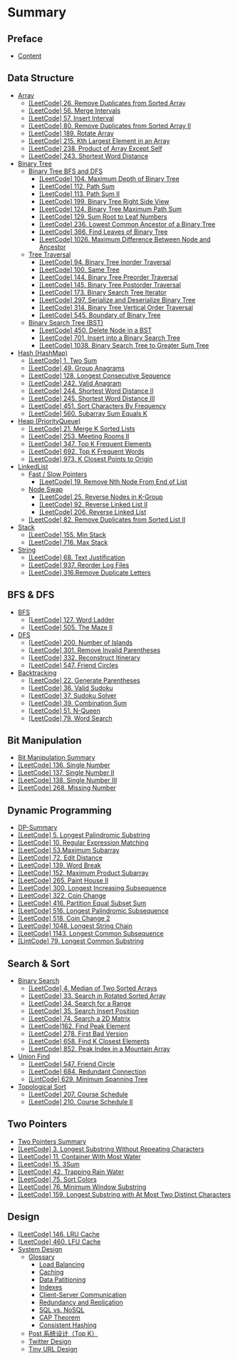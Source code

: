 # Summary

## Preface

* [Content](CONTENT.md)

## Data Structure

* [Array](data-structure/array.md)
  * [\[LeetCode\] 26. Remove Duplicates from Sorted Array](data-structure/array/remove-duplicates-from-sorted-array.md)
  * [\[LeetCode\] 56. Merge Intervals](data-structure/array/merge-intervals.md)
  * [\[LeetCode\] 57. Insert Interval](data-structure/array/insert-interval.md)
  * [\[LeetCode\] 80. Remove Duplicates from Sorted Array II](data-structure/array/remove-duplicates-from-sorted-array-ii.md)
  * [\[LeetCode\] 189. Rotate Array](data-structure/array/rotate-array.md)
  * [\[LeetCode\] 215. Kth Largest Element in an Array](data-structure/array/kth-largest-element-in-an-array.md)
  * [\[LeetCode\] 238. Product of Array Except Self](data-structure/array/product-of-array-except-self.md)
  * [\[LeetCode\] 243. Shortest Word Distance](data-structure/array/shortest-word-distance.md)
* [Binary Tree](data-structure/binary-tree.md)
  * [Binary Tree BFS and DFS](data-structure/binary-tree/binary-tree-bfs-and-dfs.md)
    * [\[LeetCode\] 104. Maximum Depth of Binary Tree](data-structure/binary-tree/binary-tree-bfs-and-dfs/maximum-depth-of-binary-tree.md)
    * [\[LeetCode\] 112. Path Sum](data-structure/binary-tree/binary-tree-bfs-and-dfs/path-sum.md)
    * [\[LeetCode\] 113. Path Sum II](data-structure/binary-tree/binary-tree-bfs-and-dfs/path-sum-ii.md)
    * [\[LeetCode\] 199. Binary Tree Right Side View](data-structure/binary-tree/binary-tree-bfs-and-dfs/binary-tree-right-side-view.md)
    * [\[LeetCode\] 124. Binary Tree Maximum Path Sum](data-structure/binary-tree/binary-tree-bfs-and-dfs/binary-tree-maximum-path-sum.md)
    * [\[LeetCode\] 129. Sum Root to Leaf Numbers](data-structure/binary-tree/binary-tree-bfs-and-dfs/sum-root-to-leaf-numbers.md)
    * [\[LeetCode\] 236. Lowest Common Ancestor of a Binary Tree](data-structure/binary-tree/binary-tree-bfs-and-dfs/lowest-common-ancestor-of-a-binary-tree.md)
    * [\[LeetCode\] 366. Find Leaves of Binary Tree ](data-structure/binary-tree/binary-tree-bfs-and-dfs/find-leaves-of-binary-tree.md)
    * [\[LeetCode\] 1026. Maximum Difference Between Node and Ancestor](data-structure/binary-tree/binary-tree-bfs-and-dfs/maximum-difference-between-node-and-ancestor.md)
  * [Tree Traversal](data-structure/binary-tree/tree-traversal.md)
    * [\[LeetCode\] 94. Binary Tree Inorder Traversal](data-structure/binary-tree/tree-traversal/binary-tree-inorder-traversal.md)
    * [\[LeetCode\] 100. Same Tree](data-structure/binary-tree/tree-traversal/same-tree.md)
    * [\[LeetCode\] 144. Binary Tree Preorder Traversal](data-structure/binary-tree/tree-traversal/binary-tree-preorder-traversal.md)
    * [\[LeetCode\] 145. Binary Tree Postorder Traversal](data-structure/binary-tree/tree-traversal/binary-tree-postorder-traversal.md)
    * [\[LeetCode\] 173. Binary Search Tree Iterator](data-structure/binary-tree/tree-traversal/leetcode-173-binary-search-tree-iterator.md)
    * [\[LeetCode\] 297. Serialize and Deserialize Binary Tree](data-structure/binary-tree/tree-traversal/serialize-and-deserialize-binary-tree.md)
    * [\[LeetCode\] 314. Binary Tree Vertical Order Traversal](data-structure/binary-tree/tree-traversal/binary-tree-vertical-order-traversal.md)
    * [\[LeetCode\] 545. Boundary of Binary Tree](data-structure/binary-tree/tree-traversal/boundary-of-binary-tree.md)
  * [Binary Search Tree \(BST\)](data-structure/binary-tree/binary-search-tree-bst.md)
    * [\[LeetCode\] 450. Delete Node in a BST](data-structure/binary-tree/binary-search-tree-bst/delete-node-in-a-bst.md)
    * [\[LeetCode\] 701. Insert into a Binary Search Tree](data-structure/binary-tree/binary-search-tree-bst/insert-into-a-binary-search-tree.md)
    * [\[LeetCode\] 1038. Binary Search Tree to Greater Sum Tree](data-structure/binary-tree/binary-search-tree-bst/binary-search-tree-to-greater-sum-tree.md)
* [Hash \(HashMap\)](data-structure/hash-hashmap.md)
  * [\[LeetCode\] 1. Two Sum](data-structure/hash-hashmap/two-sum.md)
  * [\[LeetCode\] 49. Group Anagrams](data-structure/hash-hashmap/group-anagrams.md)
  * [\[LeetCode\] 128. Longest Consecutive Sequence](data-structure/hash-hashmap/longest-consecutive-sequence.md)
  * [\[LeetCode\] 242. Valid Anagram](data-structure/hash-hashmap/valid-anagram.md)
  * [\[LeetCode\] 244. Shortest Word Distance II](data-structure/hash-hashmap/shortest-word-distance-ii.md)
  * [\[LeetCode\] 245. Shortest Word Distance III](data-structure/hash-hashmap/shortest-word-distance-iii.md)
  * [\[LeetCode\] 451. Sort Characters By Frequency](data-structure/hash-hashmap/sort-characters-by-frequency.md)
  * [\[LeetCode\] 560. Subarray Sum Equals K](data-structure/hash-hashmap/subarray-sum-equals-k.md)
* [Heap \(PriorityQueue\)](data-structure/heap-priorityqueue.md)
  * [\[LeetCode\] 21. Merge K Sorted Lists](data-structure/heap-priorityqueue/merge-k-sorted-lists.md)
  * [\[LeetCode\] 253. Meeting Rooms II](data-structure/heap-priorityqueue/meeting-rooms-ii.md)
  * [\[LeetCode\] 347. Top K Frequent Elements](data-structure/heap-priorityqueue/top-k-frequent-elements.md)
  * [\[LeetCode\] 692. Top K Frequent Words](data-structure/heap-priorityqueue/top-k-frequent-words.md)
  * [\[LeetCode\] 973. K Closest Points to Origin](data-structure/heap-priorityqueue/k-closest-points-to-origin.md)
* [LinkedList](data-structure/linkedlist.md)
  * [Fast / Slow Pointers](data-structure/linkedlist/fast-slow-pointers.md)
    * [\[LeetCode\] 19. Remove Nth Node From End of List](data-structure/linkedlist/fast-slow-pointers/remove-nth-node-from-end-of-list.md)
  * [Node Swap](data-structure/linkedlist/node-swap.md)
    * [\[LeetCode\]  25. Reverse Nodes in K-Group](data-structure/linkedlist/reverse-nodes-in-k-group.md)
    * [\[LeetCode\] 92. Reverse Linked List II](data-structure/linkedlist/reverse-linked-list-ii.md)
    * [\[LeetCode\]  206. Reverse Linked List](data-structure/linkedlist/reverse-linked-list.md)
  * [\[LeetCode\] 82. Remove Duplicates from Sorted List II](data-structure/linkedlist/remove-duplicates-from-sorted-list-ii.md)
* [Stack](data-structure/stack.md)
  * [\[LeetCode\] 155. Min Stack](data-structure/stack/min-stack.md)
  * [\[LeetCode\] 716. Max Stack](data-structure/stack/max-stack.md)
* [String](data-structure/string.md)
  * [\[LeetCode\] 68. Text Justification](data-structure/string/text-justification.md)
  * [\[LeetCode\] 937. Reorder Log Files](data-structure/string/reorder-log-files.md)
  * [\[LeetCode\] 316.Remove Duplicate Letters](data-structure/string/remove-duplicate-letters.md)

## BFS & DFS

* [BFS](bfs-and-dfs/bfs-summary.md)
  * [\[LeetCode\] 127. Word Ladder](bfs-and-dfs/bfs/word-ladder.md)
  * [\[LeetCode\] 505. The Maze II](bfs-and-dfs/bfs/the-maze-ii.md)
* [DFS](bfs-and-dfs/dfs-summary.md)
  * [\[LeetCode\] 200. Number of Islands](bfs-and-dfs/dfs/number-of-islands.md)
  * [\[LeetCode\] 301. Remove Invalid Parentheses](bfs-and-dfs/dfs/remove-invalid-parentheses.md)
  * [\[LeetCode\] 332. Reconstruct Itinerary](bfs-and-dfs/dfs/reconstruct-itinerary.md)
  * [\[LeetCode\] 547. Friend Circles](bfs-and-dfs/dfs/friend-circles.md)
* [Backtracking](bfs-and-dfs/backtracking.md)
  * [\[LeetCode\] 22. Generate Parentheses](bfs-and-dfs/backtracking/generate-parentheses.md)
  * [\[LeetCode\] 36. Valid Sudoku](bfs-and-dfs/backtracking/valid-sudoku.md)
  * [\[LeetCode\] 37. Sudoku Solver](bfs-and-dfs/backtracking/sudoku-solver.md)
  * [\[LeetCode\] 39. Combination Sum](bfs-and-dfs/backtracking/combination-sum.md)
  * [\[LeetCode\] 51. N-Queen](bfs-and-dfs/backtracking/n-queen.md)
  * [\[LeetCode\] 79. Word Search](bfs-and-dfs/backtracking/word-search.md)

## Bit Manipulation

* [Bit Manipulation Summary](bit-manipulation/summary.md)
* [\[LeetCode\] 136. Single Number](bit-manipulation/single-number.md)
* [\[LeetCode\] 137. Single Number II](bit-manipulation/single-number-ii.md)
* [\[LeetCode\] 138. Single Number III](bit-manipulation/single-number-iii.md)
* [\[LeetCode\] 268. Missing Number](bit-manipulation/missing-number.md)

## Dynamic Programming

* [DP-Summary](dynamic-programming/summary.md)
* [\[LeetCode\] 5. Longest Palindromic Substring](dynamic-programming/longest-palindromic-substring.md)
* [\[LeetCode\] 10. Regular Expression Matching](dynamic-programming/regular-expression-matching.md)
* [\[LeetCode\] 53.Maximum Subarray](dynamic-programming/maximum-subarray.md)
* [\[LeetCode\] 72. Edit Distance](dynamic-programming/edit-distance.md)
* [\[LeetCode\] 139. Word Break](dynamic-programming/word-break.md)
* [\[LeetCode\] 152. Maximum Product Subarray](dynamic-programming/maximum-product-subarray.md)
* [\[LeetCode\] 265. Paint House II](dynamic-programming/paint-house-ii.md)
* [\[LeetCode\] 300. Longest Increasing Subsequence](dynamic-programming/longest-increasing-subsequence.md)
* [\[LeetCode\] 322. Coin Change](dynamic-programming/coin-change.md)
* [\[LeetCode\] 416. Partition Equal Subset Sum](dynamic-programming/partition-equal-subset-sum.md)
* [\[LeetCode\] 516. Longest Palindromic Subsequence](dynamic-programming/longest-palindromic-subsequence.md)
* [\[LeetCode\] 518. Coin Change 2](dynamic-programming/coin-change-2.md)
* [\[LeetCode\] 1048. Longest String Chain](dynamic-programming/longest-string-chain.md)
* [\[LeetCode\] 1143. Longest Common Subsequence](dynamic-programming/longest-common-subsequence.md)
* [\[LintCode\] 79. Longest Common Substring](dynamic-programming/longest-common-substring.md)

## Search & Sort

* [Binary Search](search/binary-search.md)
  * [\[LeetCode\] 4. Median of Two Sorted Arrays](search/binary-search/median-of-two-sorted-array.md)
  * [\[LeetCode\] 33. Search in Rotated Sorted Array](search/binary-search/search-in-rotated-sorted-array.md)
  * [\[LeetCode\] 34. Search for a Range](search/binary-search/search-for-a-range.md)
  * [\[LeetCode\] 35. Search Insert Position](search/binary-search/search-insert-position.md)
  * [\[LeetCode\] 74. Search a 2D Matrix](search/binary-search/search-a-2d-matrix.md)
  * [\[LeetCode\]162. Find Peak Element](search/binary-search/find-peak-element.md)
  * [\[LeetCode\] 278. First Bad Version](search/binary-search/first-bad-version.md)
  * [\[LeetCode\] 658. Find K Closest Elements](search/binary-search/find-k-closest-elements.md)
  * [\[LeetCode\] 852. Peak Index in a Mountain Array](search/binary-search/peak-index-in-a-mountain-array.md)
* [Union Find](search/union-find.md)
  * [\[LeetCode\] 547. Friend Circle](search/union-find/friend-circle.md)
  * [\[LeetCode\] 684. Redundant Connection](search/union-find/leetcode-684-redundant-connection.md)
  * [\[LintCode\] 629. Minimum Spanning Tree](search/union-find/minimum-spanning-tree.md)
* [Topological Sort](search/topological-search.md)
  * [\[LeetCode\] 207. Course Schedule](search/topological-search/course-schedule.md)
  * [\[LeetCode\] 210. Course Schedule II](search/topological-search/course-schedule-ii.md)

## Two Pointers

* [Two Pointers Summary](two-pointers/two-pointers-summary.md)
* [\[LeetCode\] 3. Longest Substring Without Repeating Characters](two-pointers/longest-substring-without-repeating-characters.md)
* [\[LeetCode\] 11. Container With Most Water](two-pointers/container-with-most-water.md)
* [\[LeetCode\] 15. 3Sum](two-pointers/3sum.md)
* [\[LeetCode\] 42. Trapping Rain Water](two-pointers/trapping-rain-water.md)
* [\[LeetCode\] 75. Sort Colors](two-pointers/sort-colors.md)
* [\[LeetCode\] 76. Minimum Window Substring](two-pointers/minimum-window-substring.md)
* [\[LeetCode\] 159. Longest Substring with At Most Two Distinct Characters](two-pointers/longest-substring-with-at-most-two-distinct-characters.md)

## Design

* [\[LeetCode\] 146. LRU Cache](design/lru-cache.md)
* [\[LeetCode\] 460. LFU Cache](design/lfu-cache.md)
* [System Design](design/system-design.md)
  * [Glossary](design/system-design/glossary.md)
    * [Load Balancing](design/system-design/glossary/load-balancing.md)
    * [Caching](design/system-design/glossary/caching.md)
    * [Data Patitioning](design/system-design/glossary/data-patitioning.md)
    * [Indexes](design/system-design/glossary/indexes.md)
    * [Client-Server Communication](design/system-design/glossary/client-server-communication.md)
    * [Redundancy and Replication](design/system-design/glossary/redundancy-and-replication.md)
    * [SQL vs. NoSQL](design/system-design/glossary/sql-vs-nosql.md)
    * [CAP Theorem](design/system-design/glossary/cap-theorem.md)
    * [Consistent Hashing](design/system-design/glossary/consistent-hashing.md)
  * [Post 系统设计（Top K）](design/system-design/post-xi-tong-she-ji-ff08-top-k.md)
  * [Twitter Design](design/system-design/twitter-design.md)
  * [Tiny URL Design](design/system-design/tiny-url-design.md)

